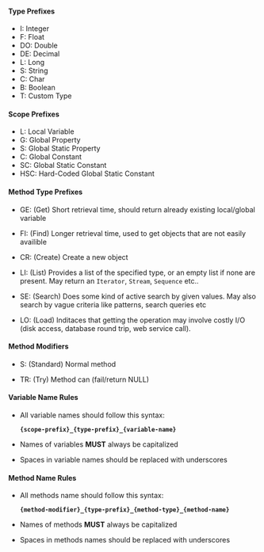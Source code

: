<div>

#### Type Prefixes

<ul>
    <li>I: Integer</li>
    <li>F: Float</li>
    <li>DO: Double</li>
    <li>DE: Decimal</li>
    <li>L: Long</li>
    <li>S: String</li>
    <li>C: Char</li>
    <li>B: Boolean</li>
    <li>T: Custom Type</li>
</ul>

#### Scope Prefixes
<ul>
    <li>L: Local Variable</li>
    <li>G: Global Property</li>
    <li>S: Global Static Property</li>
    <li>C: Global Constant</li>
    <li>SC: Global Static Constant</li>
    <li>HSC: Hard-Coded Global Static Constant</li>
</ul>

#### Method Type Prefixes

<ul>
    <li><p>GE: (Get) Short retrieval time, should return already existing local/global variable</p></li>
    <li><p>FI: (Find) Longer retrieval time, used to get objects that are not easily availible</p>
    <li><p>CR: (Create) Create a new object</p></li>
    <li><p>LI: (List) Provides a list of the specified type, or an empty list if none are present. May return an <code>Iterator</code>, <code>Stream</code>, <code>Sequence</code> etc..</p></li>
    <li><p>SE: (Search) Does some kind of active search by given values. May also search by vague criteria like patterns, search queries etc</p></li>
    <li><p>LO: (Load) Inditaces that getting the operation may involve costly I/O (disk access, database round trip, web service call).</p></li>
</ul>

#### Method Modifiers

<ul>
    <li><p>S: (Standard) Normal method</p></li>
    <li><p>TR: (Try) Method can (fail/return NULL)</p></li>
</ul>

#### Variable Name Rules
<div><ul>
    <li><p>All variable names should follow this syntax:</p>
    <p><code><strong>{scope-prefix}_{type-prefix}_{variable-name}</strong></code></p></li>
    <li><p>Names of variables <strong>MUST</strong> always be capitalized</p></li>
    <li><p>Spaces in variable names should be replaced with underscores</p></li>
</ul></div></div>

#### Method Name Rules
<div><ul>
    <li><p>All methods name should follow this syntax:</p>
    <p><code><strong>{method-modifier}_{type-prefix}_{method-type}_{method-name}</strong></code></p></li>
    <li><p>Names of methods <strong>MUST</strong> always be capitalized</p></li>
    <li><p>Spaces in methods names should be replaced with underscores</p></li>
</ul></div>
